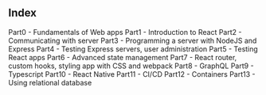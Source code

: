 ## Index

Part0 - Fundamentals of Web apps
Part1 - Introduction to React
Part2 - Communicating with server
Part3 - Programming a server with NodeJS and Express
Part4 - Testing Express servers, user administration
Part5 - Testing React apps
Part6 - Advanced state management
Part7 - React router, custom hooks, styling app with CSS and webpack
Part8 - GraphQL
Part9 - Typescript
Part10 - React Native
Part11 - CI/CD
Part12 - Containers
Part13 - Using relational database